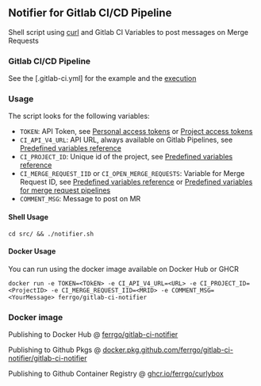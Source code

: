 ## Notifier for Gitlab CI/CD Pipeline
Shell script using [curl](https://curl.se/) and Gitlab CI Variables to post messages on Merge Requests

### Gitlab CI/CD Pipeline
See the [.gitlab-ci.yml] for the example and the [execution](https://gitlab.com/ferrgo/gitlab-ci-notifier/-/merge_requests/1)

### Usage
The script looks for the following variables:
- `TOKEN`: API Token, see [Personal access tokens](https://docs.gitlab.com/ee/user/profile/personal_access_tokens.html#personal-access-tokens) or [Project access tokens](https://docs.gitlab.com/ee/user/project/settings/project_access_tokens.html)
- `CI_API_V4_URL`: API URL, always available on Gitlab Pipelines, see [Predefined variables reference](https://docs.gitlab.com/ee/ci/variables/predefined_variables.html#predefined-variables-reference)
- `CI_PROJECT_ID`: Unique id of the project, see [Predefined variables reference](https://docs.gitlab.com/ee/ci/variables/predefined_variables.html#predefined-variables-reference)
- `CI_MERGE_REQUEST_IID` or `CI_OPEN_MERGE_REQUESTS`: Variable for Merge Request ID, see [Predefined variables reference](https://docs.gitlab.com/ee/ci/variables/predefined_variables.html#predefined-variables-reference) or [Predefined variables for merge request pipelines](https://docs.gitlab.com/ee/ci/variables/predefined_variables.html#predefined-variables-for-merge-request-pipelines)
- `COMMENT_MSG`: Message to post on MR

#### Shell Usage
`cd src/ && ./notifier.sh`

#### Docker Usage
You can run using the docker image available on Docker Hub or GHCR

`docker run -e TOKEN=<TOkEN> -e CI_API_V4_URL=<URL> -e CI_PROJECT_ID=<ProjectID> -e CI_MERGE_REQUEST_IID=<MRID> -e COMMENT_MSG=<YourMessage> ferrgo/gitlab-ci-notifier`

### Docker image
Publishing to Docker Hub @ [ferrgo/gitlab-ci-notifier](https://hub.docker.com/r/ferrgo/gitlab-ci-notifier)

Publishing to Github Pkgs @ [docker.pkg.github.com/ferrgo/gitlab-ci-notifier/gitlab-ci-notifier](https://github.com/ferrgo/gitlab-ci-notifier/packages)

Publishing to Github Container Registry @ [ghcr.io/ferrgo/curlybox](https://github.com/users/ferrgo/packages/container/package/gitlab-ci-notifier)
